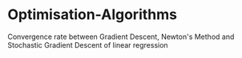 # Optimisation-Algorithms
Convergence rate between Gradient Descent, Newton's Method and Stochastic Gradient Descent of linear regression
